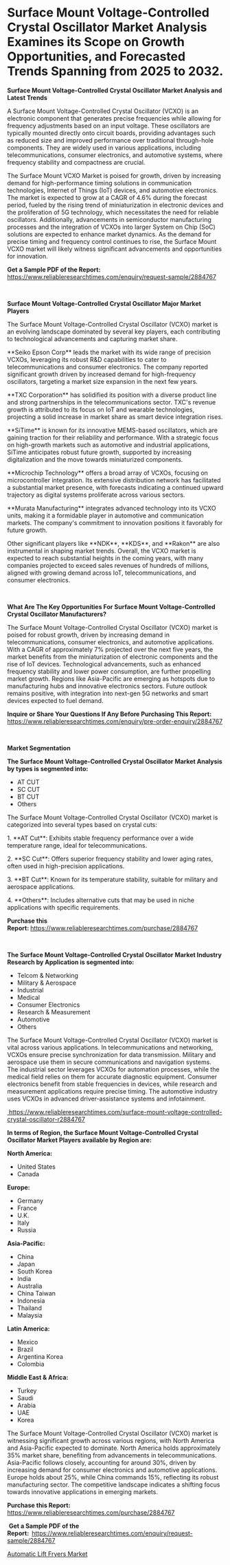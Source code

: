<p><h1>Surface Mount Voltage-Controlled Crystal Oscillator Market Analysis Examines its Scope on Growth Opportunities, and Forecasted Trends Spanning from 2025 to 2032.</h1></p><p><strong>Surface Mount Voltage-Controlled Crystal Oscillator Market Analysis and Latest Trends</strong></p>
<p><p>A Surface Mount Voltage-Controlled Crystal Oscillator (VCXO) is an electronic component that generates precise frequencies while allowing for frequency adjustments based on an input voltage. These oscillators are typically mounted directly onto circuit boards, providing advantages such as reduced size and improved performance over traditional through-hole components. They are widely used in various applications, including telecommunications, consumer electronics, and automotive systems, where frequency stability and compactness are crucial.</p><p>The Surface Mount VCXO Market is poised for growth, driven by increasing demand for high-performance timing solutions in communication technologies, Internet of Things (IoT) devices, and automotive electronics. The market is expected to grow at a CAGR of 4.6% during the forecast period, fueled by the rising trend of miniaturization in electronic devices and the proliferation of 5G technology, which necessitates the need for reliable oscillators. Additionally, advancements in semiconductor manufacturing processes and the integration of VCXOs into larger System on Chip (SoC) solutions are expected to enhance market dynamics. As the demand for precise timing and frequency control continues to rise, the Surface Mount VCXO market will likely witness significant advancements and opportunities for innovation.</p></p>
<p><strong>Get a Sample PDF of the Report:&nbsp;</strong> <a href="https://www.reliableresearchtimes.com/enquiry/request-sample/2884767?utm_campaign=3346&utm_medium=2&utm_source=Github&utm_content=ia&utm_term=13032025&utm_id=surface-mount-voltage-controlled-crystal-oscillator">https://www.reliableresearchtimes.com/enquiry/request-sample/2884767</a></p>
<p>&nbsp;</p>
<p><strong>Surface Mount Voltage-Controlled Crystal Oscillator Major Market Players</strong></p>
<p><p>The Surface Mount Voltage-Controlled Crystal Oscillator (VCXO) market is an evolving landscape dominated by several key players, each contributing to technological advancements and capturing market share.</p><p>**Seiko Epson Corp** leads the market with its wide range of precision VCXOs, leveraging its robust R&D capabilities to cater to telecommunications and consumer electronics. The company reported significant growth driven by increased demand for high-frequency oscillators, targeting a market size expansion in the next few years.</p><p>**TXC Corporation** has solidified its position with a diverse product line and strong partnerships in the telecommunications sector. TXC's revenue growth is attributed to its focus on IoT and wearable technologies, projecting a solid increase in market share as smart device integration rises.</p><p>**SiTime** is known for its innovative MEMS-based oscillators, which are gaining traction for their reliability and performance. With a strategic focus on high-growth markets such as automotive and industrial applications, SiTime anticipates robust future growth, supported by increasing digitalization and the move towards miniaturized components.</p><p>**Microchip Technology** offers a broad array of VCXOs, focusing on microcontroller integration. Its extensive distribution network has facilitated a substantial market presence, with forecasts indicating a continued upward trajectory as digital systems proliferate across various sectors.</p><p>**Murata Manufacturing** integrates advanced technology into its VCXO units, making it a formidable player in automotive and communication markets. The company's commitment to innovation positions it favorably for future growth.</p><p>Other significant players like **NDK**, **KDS**, and **Rakon** are also instrumental in shaping market trends. Overall, the VCXO market is expected to reach substantial heights in the coming years, with many companies projected to exceed sales revenues of hundreds of millions, aligned with growing demand across IoT, telecommunications, and consumer electronics.</p></p>
<p>&nbsp;</p>
<p><strong>What Are The Key Opportunities For Surface Mount Voltage-Controlled Crystal Oscillator Manufacturers?</strong></p>
<p><p>The Surface Mount Voltage-Controlled Crystal Oscillator (VCXO) market is poised for robust growth, driven by increasing demand in telecommunications, consumer electronics, and automotive applications. With a CAGR of approximately 7% projected over the next five years, the market benefits from the miniaturization of electronic components and the rise of IoT devices. Technological advancements, such as enhanced frequency stability and lower power consumption, are further propelling market growth. Regions like Asia-Pacific are emerging as hotspots due to manufacturing hubs and innovative electronics sectors. Future outlook remains positive, with integration into next-gen 5G networks and smart devices expected to fuel demand.</p></p>
<p><strong>Inquire or Share Your Questions If Any Before Purchasing This Report:</strong> <a href="https://www.reliableresearchtimes.com/enquiry/pre-order-enquiry/2884767?utm_campaign=3346&utm_medium=2&utm_source=Github&utm_content=ia&utm_term=13032025&utm_id=surface-mount-voltage-controlled-crystal-oscillator">https://www.reliableresearchtimes.com/enquiry/pre-order-enquiry/2884767</a></p>
<p>&nbsp;</p>
<p><strong>Market Segmentation</strong></p>
<p><strong>The Surface Mount Voltage-Controlled Crystal Oscillator Market Analysis by types is segmented into:</strong></p>
<p><ul><li>AT CUT</li><li>SC CUT</li><li>BT CUT</li><li>Others</li></ul></p>
<p><p>The Surface Mount Voltage-Controlled Crystal Oscillator (VCXO) market is categorized into several types based on crystal cuts: </p><p>1. **AT Cut**: Exhibits stable frequency performance over a wide temperature range, ideal for telecommunications.</p><p>2. **SC Cut**: Offers superior frequency stability and lower aging rates, often used in high-precision applications.</p><p>3. **BT Cut**: Known for its temperature stability, suitable for military and aerospace applications.</p><p>4. **Others**: Includes alternative cuts that may be used in niche applications with specific requirements.</p></p>
<p><strong>Purchase this Report:&nbsp;</strong><a href="https://www.reliableresearchtimes.com/purchase/2884767?utm_campaign=3346&utm_medium=2&utm_source=Github&utm_content=ia&utm_term=13032025&utm_id=surface-mount-voltage-controlled-crystal-oscillator">https://www.reliableresearchtimes.com/purchase/2884767</a></p>
<p>&nbsp;</p>
<p><strong>The Surface Mount Voltage-Controlled Crystal Oscillator Market Industry Research by Application is segmented into:</strong></p>
<p><ul><li>Telcom & Networking</li><li>Military & Aerospace</li><li>Industrial</li><li>Medical</li><li>Consumer Electronics</li><li>Research & Measurement</li><li>Automotive</li><li>Others</li></ul></p>
<p><p>The Surface Mount Voltage-Controlled Crystal Oscillator (VCXO) market is vital across various applications. In telecommunications and networking, VCXOs ensure precise synchronization for data transmission. Military and aerospace use them in secure communications and navigation systems. The industrial sector leverages VCXOs for automation processes, while the medical field relies on them for accurate diagnostic equipment. Consumer electronics benefit from stable frequencies in devices, while research and measurement applications require precise timing. The automotive industry uses VCXOs in advanced driver-assistance systems and infotainment.</p></p>
<p><a href="https://www.reliableresearchtimes.com/surface-mount-voltage-controlled-crystal-oscillator-r2884767?utm_campaign=3346&utm_medium=2&utm_source=Github&utm_content=ia&utm_term=13032025&utm_id=surface-mount-voltage-controlled-crystal-oscillator">&nbsp;https://www.reliableresearchtimes.com/surface-mount-voltage-controlled-crystal-oscillator-r2884767</a></p>
<p><strong>In terms of Region, the Surface Mount Voltage-Controlled Crystal Oscillator Market Players available by Region are:</strong></p>
<p>
    <p> <strong> North America: </strong>
        <ul>
            <li>United States</li>
            <li>Canada</li>
        </ul>
        </p> 
    <p> <strong> Europe: </strong>
        <ul>
            <li>Germany</li>
            <li>France</li>
            <li>U.K.</li>
            <li>Italy</li>
            <li>Russia</li>
        </ul>
        </p> 
    <p> <strong> Asia-Pacific: </strong>
        <ul>
            <li>China</li>
            <li>Japan</li>
            <li>South Korea</li>
            <li>India</li>
            <li>Australia</li>
            <li>China Taiwan</li>
            <li>Indonesia</li>
            <li>Thailand</li>
            <li>Malaysia</li>
        </ul>
        </p> 
    <p> <strong> Latin America: </strong>
        <ul>
            <li>Mexico</li>
            <li>Brazil</li>
            <li>Argentina Korea</li>
            <li>Colombia</li>
        </ul>
        </p> 
    <p> <strong> Middle East & Africa: </strong>
        <ul>
            <li>Turkey</li>
            <li>Saudi</li>
            <li>Arabia</li>
            <li>UAE</li>
            <li>Korea</li>
        </ul>
    </p>
    </p>
<p><p>The Surface Mount Voltage-Controlled Crystal Oscillator (VCXO) market is witnessing significant growth across various regions, with North America and Asia-Pacific expected to dominate. North America holds approximately 35% market share, benefiting from advancements in telecommunications. Asia-Pacific follows closely, accounting for around 30%, driven by increasing demand for consumer electronics and automotive applications. Europe holds about 25%, while China commands 15%, reflecting its robust manufacturing sector. The competitive landscape indicates a shifting focus towards innovative applications in emerging markets.</p></p>
<p><strong>Purchase this Report: </strong><a href="https://www.reliableresearchtimes.com/purchase/2884767?utm_campaign=3346&utm_medium=2&utm_source=Github&utm_content=ia&utm_term=13032025&utm_id=surface-mount-voltage-controlled-crystal-oscillator">https://www.reliableresearchtimes.com/purchase/2884767</a></p>
<p>&nbsp;<strong>Get a Sample PDF of the Report:&nbsp;&nbsp;</strong><a href="https://www.reliableresearchtimes.com/enquiry/request-sample/2884767?utm_campaign=3346&utm_medium=2&utm_source=Github&utm_content=ia&utm_term=13032025&utm_id=surface-mount-voltage-controlled-crystal-oscillator">https://www.reliableresearchtimes.com/enquiry/request-sample/2884767</a></p>
<p><strong></strong></p>
<p><p><a href="https://github.com/ziwersekos/Market-Research-Report-List-1/blob/main/automatic-lift-fryers-market.md?utm_campaign=3346&utm_medium=2&utm_source=Github&utm_content=ia&utm_term=13032025&utm_id=surface-mount-voltage-controlled-crystal-oscillator">Automatic Lift Fryers Market</a></p></p>